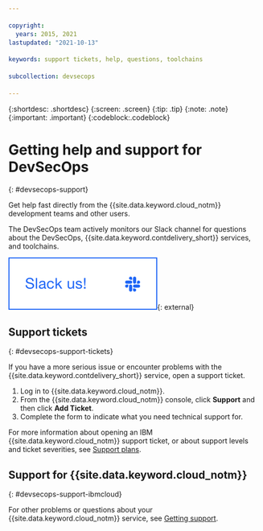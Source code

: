```yaml
---

copyright:
  years: 2015, 2021
lastupdated: "2021-10-13"

keywords: support tickets, help, questions, toolchains

subcollection: devsecops

---
```


{:shortdesc: .shortdesc}
{:screen: .screen}
{:tip: .tip}
{:note: .note}
{:important: .important}
{:codeblock:.codeblock}

# Getting help and support for DevSecOps
{: #devsecops-support}

Get help fast directly from the {{site.data.keyword.cloud_notm}} development teams and other users.

The DevSecOps team actively monitors our Slack channel for questions about the DevSecOps, {{site.data.keyword.contdelivery_short}} services, and toolchains.

[![Reach out to us on our Slack channel.](images/slack_us.png "Slack us")](https://ic-devops-slack-invite.us-south.devops.cloud.ibm.com/){: external}

## Support tickets
{: #devsecops-support-tickets}

If you have a more serious issue or encounter problems with the {{site.data.keyword.contdelivery_short}} service, open a support ticket.   

1. Log in to {{site.data.keyword.cloud_notm}}.
1. From the {{site.data.keyword.cloud_notm}} console, click **Support** and then click **Add Ticket**.
1. Complete the form to indicate what you need technical support for.

For more information about opening an IBM {{site.data.keyword.cloud_notm}} support ticket, or about support levels and ticket severities, see [Support plans](/docs/get-support?topic=get-support-support-plans).

## Support for {{site.data.keyword.cloud_notm}}
{: #devsecops-support-ibmcloud}

For other problems or questions about your {{site.data.keyword.cloud_notm}} service, see [Getting support](/docs/get-support?topic=get-support-using-avatar#getting-support).
